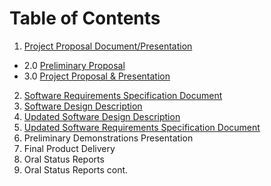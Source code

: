 # Table of Contents

1. [Project Proposal Document/Presentation](/SDF/D-01)
  * 2.0 [Preliminary Proposal](/SDF/D-01/preliminary_project_proposal.md)
  * 3.0 [Project Proposal & Presentation](/SDF/D-01/project_proposal.md)
2. [Software Requirements Specification Document](/SDF/D-02/software_requirements_specification.md)
3. [Software Design Description](/SDF/D-03/software_design_description.md)
4. [Updated Software Design Description](/SDF/D-04/software_design_description.md)
5. [Updated Software Requirements Specification Document](/SDF/D-05/software_requirements_specification.md)
6. Preliminary Demonstrations Presentation
7. Final Product Delivery
8. Oral Status Reports
9. Oral Status Reports cont.
